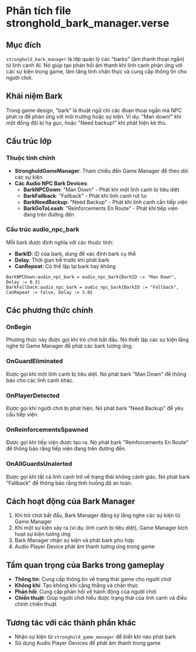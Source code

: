 # Phân tích file stronghold_bark_manager.verse

## Mục đích
`stronghold_bark_manager` là lớp quản lý các "barks" (âm thanh thoại ngắn) từ lính canh AI. Nó giúp tạo phản hồi âm thanh khi lính canh phản ứng với các sự kiện trong game, làm tăng tính chân thực và cung cấp thông tin cho người chơi.

## Khái niệm Bark
Trong game design, "bark" là thuật ngữ chỉ các đoạn thoại ngắn mà NPC phát ra để phản ứng với môi trường hoặc sự kiện. Ví dụ: "Man down!" khi một đồng đội bị hạ gục, hoặc "Need backup!" khi phát hiện kẻ thù.

## Cấu trúc lớp

### Thuộc tính chính
- **StrongholdGameManager**: Tham chiếu đến Game Manager để theo dõi các sự kiện
- **Các Audio NPC Bark Devices**:
  - **BarkNPCDown**: "Man Down" - Phát khi một lính canh bị tiêu diệt
  - **BarkFallback**: "Fallback" - Phát khi lính canh rút lui
  - **BarkNeedBackup**: "Need Backup" - Phát khi lính canh cần tiếp viện
  - **BarkGoToLeash**: "Reinforcements En Route" - Phát khi tiếp viện đang trên đường đến

### Cấu trúc audio_npc_bark
Mỗi bark được định nghĩa với các thuộc tính:
- **BarkID**: ID của bark, dùng để xác định bark cụ thể
- **Delay**: Thời gian trễ trước khi phát bark
- **CanRepeat**: Có thể lặp lại bark hay không

```verse
BarkNPCDown:audio_npc_bark = audio_npc_bark{BarkID := "Man Down", Delay := 0.3}
BarkFallback:audio_npc_bark = audio_npc_bark{BarkID := "Fallback", CanRepeat := false, Delay := 3.0}
```

## Các phương thức chính

### OnBegin
Phương thức này được gọi khi trò chơi bắt đầu. Nó thiết lập các sự kiện lắng nghe từ Game Manager để phát các bark tương ứng.

### OnGuardEliminated
Được gọi khi một lính canh bị tiêu diệt. Nó phát bark "Man Down" để thông báo cho các lính canh khác.

### OnPlayerDetected
Được gọi khi người chơi bị phát hiện. Nó phát bark "Need Backup" để yêu cầu tiếp viện.

### OnReinforcementsSpawned
Được gọi khi tiếp viện được tạo ra. Nó phát bark "Reinforcements En Route" để thông báo rằng tiếp viện đang trên đường đến.

### OnAllGuardsUnalerted
Được gọi khi tất cả lính canh trở về trạng thái không cảnh giác. Nó phát bark "Fallback" để thông báo rằng tình huống đã an toàn.

## Cách hoạt động của Bark Manager

1. Khi trò chơi bắt đầu, Bark Manager đăng ký lắng nghe các sự kiện từ Game Manager
2. Khi một sự kiện xảy ra (ví dụ: lính canh bị tiêu diệt), Game Manager kích hoạt sự kiện tương ứng
3. Bark Manager nhận sự kiện và phát bark phù hợp
4. Audio Player Device phát âm thanh tương ứng trong game

## Tầm quan trọng của Barks trong gameplay
- **Thông tin**: Cung cấp thông tin về trạng thái game cho người chơi
- **Không khí**: Tạo không khí căng thẳng và chân thực
- **Phản hồi**: Cung cấp phản hồi về hành động của người chơi
- **Chiến thuật**: Giúp người chơi hiểu được trạng thái của lính canh và điều chỉnh chiến thuật

## Tương tác với các thành phần khác
- Nhận sự kiện từ `stronghold_game_manager` để biết khi nào phát bark
- Sử dụng Audio Player Devices để phát âm thanh trong game